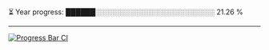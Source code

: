 
⏳ Year progress: ██████░░░░░░░░░░░░░░░░░░░░░░░░ 21.26 %

---

[![Progress Bar CI](https://github.com/thatoranzhevyy/thatoranzhevyy/actions/workflows/node.js.yml/badge.svg)](https://github.com/thatoranzhevyy/thatoranzhevyy/actions/workflows/node.js.yml)


